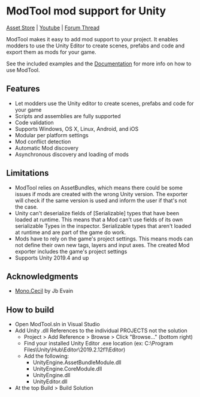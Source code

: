# ModTool mod support for Unity

<a href="http://u3d.as/Diq">Asset Store</a>  | <a href="https://www.youtube.com/watch?v=9w_WlBPtclg">Youtube</a> | <a href="https://forum.unity3d.com/threads/modtool-mod-support-for-unity.442185/">Forum Thread</a>

ModTool makes it easy to add mod support to your project. It enables modders to use the Unity Editor to create scenes, prefabs and code and export them as mods for your game.

See the included examples and the [Documentation](http://hellomeow.net/modtool/documentation) for more info on how to use ModTool.

## Features

- Let modders use the Unity editor to create scenes, prefabs and code for your game
- Scripts and assemblies are fully supported
- Code validation
- Supports Windows, OS X, Linux, Android, and iOS
- Modular per platform settings
- Mod conflict detection
- Automatic Mod discovery
- Asynchronous discovery and loading of mods

## Limitations

- ModTool relies on AssetBundles, which means there could be some issues if mods are created with the wrong Unity version. The exporter will check if the same version is used and inform the user if that's not the case.
- Unity can't deserialize fields of \[Serializable\] types that have been loaded at runtime. This means that a Mod can't use fields of its own serializable Types in the inspector. Serializable types that aren't loaded at runtime and are part of the game do work.
- Mods have to rely on the game's project settings. This means mods can not define their own new tags, layers and input axes. The created Mod exporter includes the game's project settings
- Supports Unity 2019.4 and up

## Acknowledgments

- [Mono.Cecil](https://github.com/jbevain/cecil) by Jb Evain

## How to build

- Open ModTool.sln in Visual Studio
- Add Unity .dll References to the individual PROJECTS not the solution
  - Project > Add Reference > Browse > Click "Browse..." (bottom right) 
  - Find your installed Unity Editor .exe location (ex: C:\Program Files\Unity\Hub\Editor\2019.2.12f1\Editor\)
  - Add the following:
    - UnityEngine.AssetBundleModule.dll
    - UnityEngine.CoreModule.dll
    - UnityEngine.dll
    - UnityEditor.dll
- At the top Build > Build Solution
